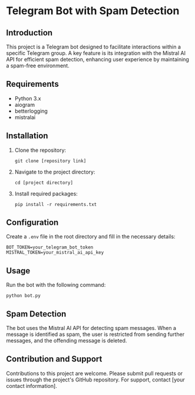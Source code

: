# Telegram Bot with Spam Detection

## Introduction
This project is a Telegram bot designed to facilitate interactions within a specific Telegram group. A key feature is its integration with the Mistral AI API for efficient spam detection, enhancing user experience by maintaining a spam-free environment.

## Requirements
- Python 3.x
- aiogram
- betterlogging
- mistralai

## Installation
1. Clone the repository:
   ```
   git clone [repository link]
   ```
2. Navigate to the project directory:
   ```
   cd [project directory]
   ```
3. Install required packages:
   ```
   pip install -r requirements.txt
   ```

## Configuration
Create a `.env` file in the root directory and fill in the necessary details:
```
BOT_TOKEN=your_telegram_bot_token
MISTRAL_TOKEN=your_mistral_ai_api_key
```

## Usage
Run the bot with the following command:
```
python bot.py
```

## Spam Detection
The bot uses the Mistral AI API for detecting spam messages. When a message is identified as spam, the user is restricted from sending further messages, and the offending message is deleted.

## Contribution and Support
Contributions to this project are welcome. Please submit pull requests or issues through the project's GitHub repository. For support, contact [your contact information].
